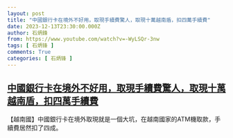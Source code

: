 ```yaml
---
layout: post
title: "中國銀行卡在境外不好用，取現手續費驚人，取現十萬越南盾，扣四萬手續費"
date: 2023-12-13T23:30:00.000Z
author: 石炳鋒
from: https://www.youtube.com/watch?v=-WyLSQr-3nw
tags: [ 石炳锋 ]
comments: True
categories: [ 石炳锋 ]
---
```

<!--1702510200000-->
[中國銀行卡在境外不好用，取現手續費驚人，取現十萬越南盾，扣四萬手續費](https://www.youtube.com/watch?v=-WyLSQr-3nw)
------

<div>
【越南國】中國銀行卡在境外取現就是一個大坑，在越南國家的ATM機取款，手續費居然扣了四成。
</div>

